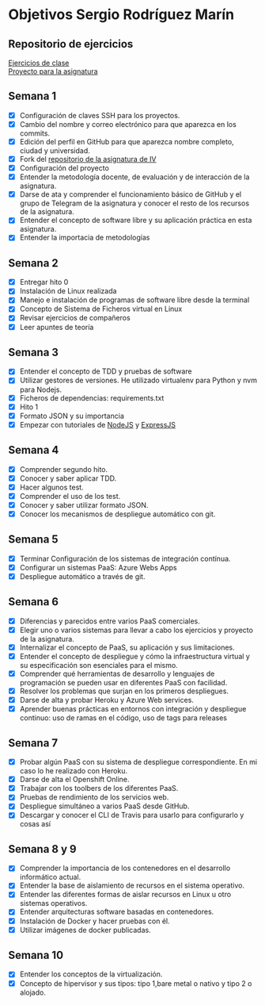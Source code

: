 # Objetivos Sergio Rodríguez Marín

## Repositorio de ejercicios
[Ejercicios de clase](https://github.com/pavocejudo/ejerciciosIV/)  
[Proyecto para la asignatura](https://github.com/pavocejudo/ProyectoIV)
## Semana 1
- [X] Configuración de claves SSH para los proyectos.
- [X] Cambio del nombre y correo electrónico para que aparezca en los commits.
- [X] Edición del perfil en GitHub para que aparezca nombre completo, ciudad y universidad.
- [X] Fork del [repositorio de la asignatura de IV](https://github.com/JJ/IV-18-19)
- [X] Configuración del proyecto
- [X] Entender la metodología docente, de evaluación y de interacción de la asignatura.
- [X] Darse de ata y comprender el funcionamiento básico de GitHub y el grupo de Telegram de la asignatura y conocer el resto de los recursos de la asignatura.
- [X] Entender el concepto de software libre y su aplicación práctica en esta asignatura.
- [X] Entender la importacia de metodologías

## Semana 2

- [X] Entregar hito 0
- [X] Instalación de Linux realizada
- [X] Manejo e instalación de programas de software libre desde la terminal
- [X] Concepto de Sistema de Ficheros virtual en Linux
- [X] Revisar ejercicios de compañeros
- [X] Leer apuntes de teoría

## Semana 3

- [X] Entender el concepto de TDD y pruebas de software
- [X]  Utilizar gestores de versiones. He utilizado virtualenv para Python y nvm para Nodejs.
- [X] Ficheros de dependencias: requirements.txt
- [X] Hito 1
- [X] Formato JSON y su importancia
- [X] Empezar con tutoriales de [NodeJS](https://www.youtube.com/watch?v=fLZ3L9MIXAQ) y [ExpressJS](https://www.youtube.com/watch?v=pKd0Rpw7O48&t=3s)

## Semana 4

- [X] Comprender segundo hito.
- [X] Conocer y saber aplicar TDD.
- [X] Hacer algunos test.
- [X] Comprender el uso de los test.
- [X] Conocer y saber utilizar formato JSON.
- [X] Conocer los mecanismos de despliegue automático con git.

## Semana 5
- [X] Terminar Configuración de los sistemas de integración contínua.
- [X] Configurar un sistemas PaaS: Azure Webs Apps
- [X] Despliegue automático a través de git.

## Semana 6
- [X] Diferencias y parecidos entre varios PaaS comerciales.
- [X] Elegir uno o varios sistemas para llevar a cabo los ejercicios y proyecto de la asignatura.
- [X] Internalizar el concepto de PaaS, su aplicación y sus limitaciones.
- [X] Entender el concepto de despliegue y cómo la infraestructura virtual y su especificación son esenciales para el mismo.
- [X] Comprender qué herramientas de desarrollo y lenguajes de programación se pueden usar en diferentes PaaS con facilidad.
- [X] Resolver los problemas que surjan en los primeros despliegues.
- [X] Darse de alta y probar Heroku y Azure Web services.
- [X] Aprender buenas prácticas en entornos con integración y despliegue continuo: uso de ramas en el código, uso de tags para releases

## Semana 7
- [X] Probar algún PaaS con su sistema de despliegue correspondiente. En mi caso lo he realizado con Heroku.
- [X] Darse de alta el Openshift Online.
- [X] Trabajar con los toolbers de los diferentes PaaS.
- [X] Pruebas de rendimiento de los servicios web.
- [X] Despliegue simultáneo a varios PaaS desde GitHub.
- [X] Descargar y conocer el CLI de Travis para usarlo para configurarlo y cosas así

## Semana 8 y 9
- [X] Comprender la importancia de los contenedores en el desarrollo informático actual.
- [X] Entender la base de aislamiento de recursos en el sistema operativo.
- [X] Entender las diferentes formas de aislar recursos en Linux u otro sistemas operativos.
- [X] Entender arquitecturas software basadas en contenedores.
- [X] Instalación de Docker y hacer pruebas con él.
- [X] Utilizar imágenes de docker publicadas.

## Semana 10

- [X] Entender los conceptos de la virtualización.
- [X] Concepto de hipervisor y sus tipos: tipo 1,bare metal o nativo y tipo 2 o alojado.
